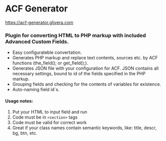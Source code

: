 # ACF Generator

https://acf-generator.glivera.com

### Plugin for converting HTML to PHP markup with included Advanced Custom Fields.

- Easy configurateble convertation.
- Generates PHP markup and replace text contents, sources etc. by ACF functions (the_field(); or get_field();).
- Generates JSON file with your configuration for ACF. JSON contains all necessary settings, bound to id of the fields specified in the PHP markup.
- Grouping fields and checking for the contents of variables for existence.
- Auto-naming field id`s.

#### Usage notes:
1. Put your HTML to input field and run
2. Code must be in `<section>` tags
3. Code must be valid for correct work
4. Great if your сlass names contain semantic keywords, like: title, descr, bg, btn, etc.
